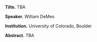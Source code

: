 **Tilte.** TBA

**Speaker.** William DeMeo

**Institution.** University of Colorado, Boulder

**Abstract.** TBA
